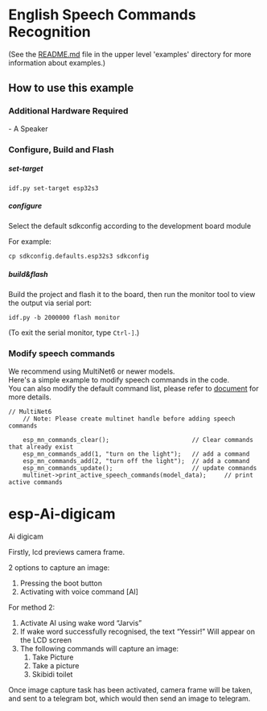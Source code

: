 # English Speech Commands Recognition



(See the [README.md](../README.md) file in the upper level 'examples' directory for more information about examples.)

## How to use this example


### Additional Hardware Required

\- A Speaker

### Configure, Build and Flash


##### set-target 

```
idf.py set-target esp32s3
```

##### configure

Select the default sdkconfig according to the development board module

For example:  

```
cp sdkconfig.defaults.esp32s3 sdkconfig
```

##### build&flash

Build the project and flash it to the board, then run the monitor tool to view the output via serial port:

```
idf.py -b 2000000 flash monitor 
```

(To exit the serial monitor, type ``Ctrl-]``.)

### Modify speech commands

We recommend using MultiNet6 or newer models.   
Here's a simple example to modify speech commands in the code.  
You can also modify the default command list, please refer to [document](https://docs.espressif.com/projects/esp-sr/en/latest/esp32s3/speech_command_recognition/README.html) for more details.

```
// MultiNet6
    // Note: Please create multinet handle before adding speech commands

    esp_mn_commands_clear();                       // Clear commands that already exist 
    esp_mn_commands_add(1, "turn on the light");   // add a command
    esp_mn_commands_add(2, "turn off the light");  // add a command
    esp_mn_commands_update();                      // update commands
    multinet->print_active_speech_commands(model_data);     // print active commands
```
# esp-Ai-digicam

Ai digicam

Firstly, lcd previews camera frame.

2 options to capture an image:

1. Pressing the boot button
2. Activating with voice command [AI]

For method 2:
1. Activate AI using wake word “Jarvis”
2. If wake word successfully recognised, the text “Yessir!” Will appear on the LCD screen
3. The following commands will capture an image:
    1. Take Picture
    2. Take a picture
    3. Skibidi toilet

Once image capture task has been activated, camera frame will be taken, and sent to a telegram bot, which would then send an image to telegram.	

